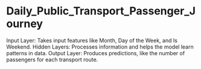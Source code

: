 # Daily_Public_Transport_Passenger_Journey

Input Layer: Takes input features like Month, Day of the Week, and Is Weekend.
Hidden Layers: Processes information and helps the model learn patterns in data.
Output Layer: Produces predictions, like the number of passengers for each transport route.
